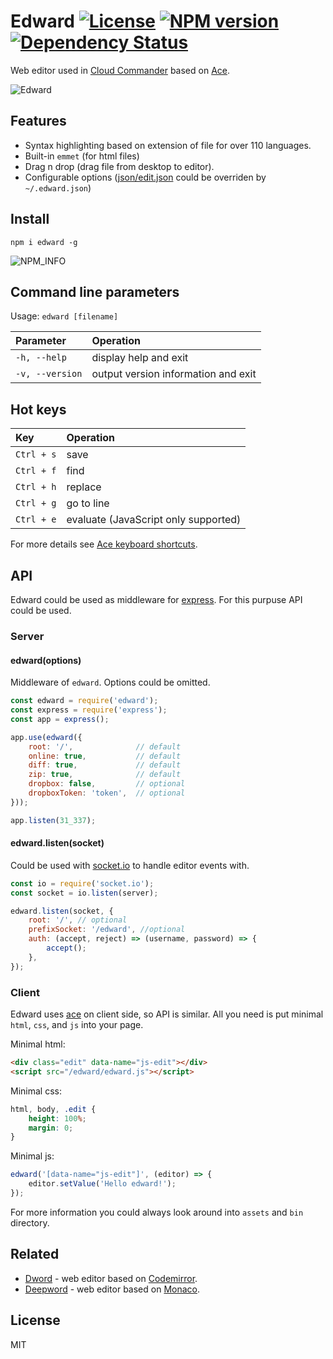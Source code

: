 # Edward [![License][LicenseIMGURL]][LicenseURL] [![NPM version][NPMIMGURL]][NPMURL] [![Dependency Status][DependencyStatusIMGURL]][DependencyStatusURL]

[NPMIMGURL]: https://img.shields.io/npm/v/edward.svg?style=flat
[BuildStatusURL]: https://github.com/cloudcmd/edward/actions?query=workflow%3A%22Node+CI%22 "Build Status"
[BuildStatusIMGURL]: https://github.com/cloudcmd/edward/workflows/Node%20CI/badge.svg
[DependencyStatusIMGURL]: https://img.shields.io/david/cloudcmd/edward.svg?style=flat
[LicenseIMGURL]: https://img.shields.io/badge/license-MIT-317BF9.svg?style=flat
[NPM_INFO_IMG]: https://nodei.co/npm/edward.png?downloads=true&&stars&&downloadRank "npm install edward"
[NPMURL]: https://npmjs.org/package/edward "npm"
[DependencyStatusURL]: https://david-dm.org/cloudcmd/edward "Dependency Status"
[LicenseURL]: https://tldrlegal.com/license/mit-license "MIT License"
[edit.json]: https://github.com/cloudcmd/edward/tree/master/json/edit.json "edit.json"

Web editor used in [Cloud Commander](http://cloudcmd.io) based on [Ace](http://ace.c9.io "Ace").

![Edward](https://raw.githubusercontent.com/cloudcmd/edward/master/img/edward.png "Edward")

## Features

- Syntax highlighting based on extension of file for over 110 languages.
- Built-in `emmet` (for html files)
- Drag n drop (drag file from desktop to editor).
- Configurable options ([json/edit.json][edit.json] could be overriden by `~/.edward.json`)

## Install

```
npm i edward -g
```

![NPM_INFO][NPM_INFO_IMG]

## Command line parameters

Usage: `edward [filename]`

|Parameter              |Operation
|:----------------------|:--------------------------------------------
| `-h, --help`          | display help and exit
| `-v, --version`       | output version information and exit

## Hot keys

|Key                    |Operation
|:----------------------|:--------------------------------------------
| `Ctrl + s`            | save
| `Ctrl + f`            | find
| `Ctrl + h`            | replace
| `Ctrl + g`            | go to line
| `Ctrl + e`            | evaluate (JavaScript only supported)

For more details see [Ace keyboard shortcuts](https://github.com/ajaxorg/ace/wiki/Default-Keyboard-Shortcuts "Ace keyboard shortcuts").

## API

Edward could be used as middleware for [express](http://expressjs.com "Express").
For this purpuse API could be used.

### Server

#### edward(options)

Middleware of `edward`. Options could be omitted.

```js
const edward = require('edward');
const express = require('express');
const app = express();

app.use(edward({
    root: '/',              // default
    online: true,           // default
    diff: true,             // default
    zip: true,              // default
    dropbox: false,         // optional
    dropboxToken: 'token',  // optional
}));

app.listen(31_337);
```

#### edward.listen(socket)

Could be used with [socket.io](http://socket.io "Socket.io") to handle editor events with.

```js
const io = require('socket.io');
const socket = io.listen(server);

edward.listen(socket, {
    root: '/', // optional
    prefixSocket: '/edward', //optional
    auth: (accept, reject) => (username, password) => {
        accept();
    },
});
```

### Client

Edward uses [ace](http://ace.c9.io/ "Ace") on client side, so API is similar.
All you need is put minimal `html`, `css`, and `js` into your page.

Minimal html:

```html
<div class="edit" data-name="js-edit"></div>
<script src="/edward/edward.js"></script>
```

Minimal css:

```css
html, body, .edit {
    height: 100%;
    margin: 0;
}
```

Minimal js:

```js
edward('[data-name="js-edit"]', (editor) => {
    editor.setValue('Hello edward!');
});
```

For more information you could always look around into `assets` and `bin` directory.

## Related

- [Dword](https://github.com/cloudcmd/dword "Dword") - web editor based on [Codemirror](https://codemirror.net "Codemirror").
- [Deepword](https://github.com/cloudcmd/deepword "Deepword") - web editor based on [Monaco](https://microsoft.github.io/monaco-editor/ "Monaco").

## License

MIT

